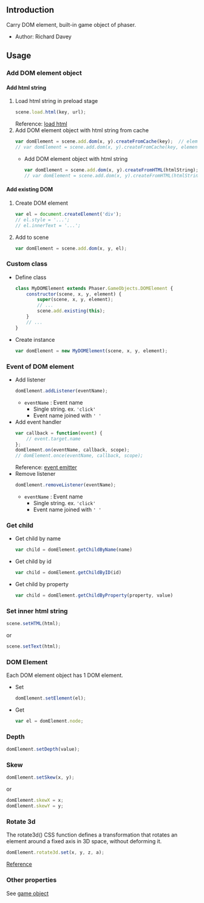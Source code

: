## Introduction

Carry DOM element, built-in game object of phaser.

- Author: Richard Davey

## Usage

### Add DOM element object

#### Add html string

1. Load html string in preload stage
    ```javascript
    scene.load.html(key, url);
    ```
    Reference: [load html](loader.md#html)
1. Add DOM element object with html string from cache
    ```javascript
    var domElement = scene.add.dom(x, y).createFromCache(key);  // elementType = 'div'
    // var domElement = scene.add.dom(x, y).createFromCache(key, elementType);
    ```
    - Add DOM element object with html string
        ```javascript
        var domElement = scene.add.dom(x, y).createFromHTML(htmlString);  // elementType = 'div'
        // var domElement = scene.add.dom(x, y).createFromHTML(htmlString, elementType);
        ```

#### Add existing DOM

1. Create DOM element
    ```javascript
    var el = document.createElement('div');
    // el.style = '...';
    // el.innerText = '...';
    ```
1. Add to scene
   ```javascript
   var domElement = scene.add.dom(x, y, el);
   ```

### Custom class

- Define class
    ```javascript
    class MyDOMElement extends Phaser.GameObjects.DOMElement {
        constructor(scene, x, y, element) {
            super(scene, x, y, element);
            // ...
            scene.add.existing(this);
        }
        // ...
    }
    ```
- Create instance
    ```javascript
    var domElement = new MyDOMElement(scene, x, y, element);
    ```

### Event of DOM element

- Add listener
    ```javascript
    domElement.addListener(eventName);
    ```
    - `eventName` : Event name
        - Single string. ex. `'click'`
        - Event name joined with `' '`
- Add event handler
    ```javascript
    var callback = function(event) {
        // event.target.name
    };
    domElement.on(eventName, callback, scope);
    // domElement.once(eventName, callback, scope);
    ```
    Reference: [event emitter](eventemitter3.md#attach-listener)
- Remove listener
    ```javascript
    domElement.removeListener(eventName);
    ```
    - `eventName` : Event name
        - Single string. ex. `'click'`
        - Event name joined with `' '`

### Get child

- Get child by name
    ```javascript
    var child = domElement.getChildByName(name)
    ```
- Get child by id
    ```javascript
    var child = domElement.getChildByID(id)
    ```
- Get child by property
    ```javascript
    var child = domElement.getChildByProperty(property, value)
    ```

### Set inner html string

```javascript
scene.setHTML(html);
```

or

```javascript
scene.setText(html);
```

### DOM Element

Each DOM element object has 1 DOM element.

- Set
   ```javascript
   domElement.setElement(el);
   ```
- Get
   ```javascript
   var el = domElement.node;
   ```

### Depth

```javascript
domElement.setDepth(value);
```

### Skew

```javascript
domElement.setSkew(x, y);
```

or

```javascript
domElement.skewX = x;
domElement.skewY = y;
```

### Rotate 3d

The rotate3d() CSS function defines a transformation that rotates an element around a fixed axis in 3D space, without deforming it.

```javascript
domElement.rotate3d.set(x, y, z, a);
```

[Reference](https://developer.mozilla.org/en-US/docs/Web/CSS/transform-function/rotate3d)

### Other properties

See [game object](gameobject.md)
